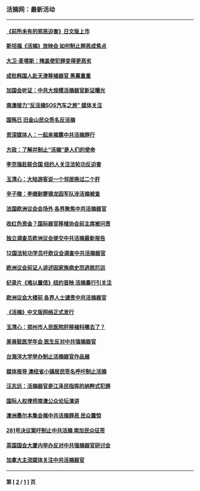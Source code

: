 ### 活摘网：最新活动
---
#### [《前所未有的邪恶迫害》日文版上市](../../pages/nf5883/n8554993.md) 
#### [斯坦福《活摘》放映会 如何制止罪恶成焦点](../../pages/nf5883/n8498674.md) 
#### [大卫‧麦塔斯：掩盖使犯罪变得更恶劣](../../pages/nf5883/n8488039.md) 
#### [成批韩国人赴天津移植器官 黑幕重重](../../pages/nf5883/n8465783.md) 
#### [加国会听证：中共大规模活摘器官新证曝光](../../pages/nf5883/n8457926.md) 
#### [南澳接力“反活摘SOS汽车之旅” 媒体关注](../../pages/nf5883/n8365686.md) 
#### [国殇日 旧金山民众签名反活摘](../../pages/nf5883/n8360400.md) 
#### [资深媒体人：一起来揭露中共活摘罪行](../../pages/nf5883/n8332738.md) 
#### [方政：了解并制止“活摘”是人们的使命](../../pages/nf5883/n8329214.md) 
#### [李克强赴联合国 纽约人关注法轮功反迫害](../../pages/nf5883/n8324315.md) 
#### [玉清心：大陆游客说一个邻居换过二个肝](../../pages/nf5883/n8291404.md) 
#### [辛子陵：李继耐廖锡龙因军队涉活摘被查](../../pages/nf5883/n8198498.md) 
#### [法国欧洲议会会场外 各界聚焦中共活摘器官](../../pages/nf5883/n8076795.md) 
#### [收红色资金？国际器官移植协会前主席被问责](../../pages/nf5883/n8072936.md) 
#### [独立调查员欧洲议会提交中共活摘最新报告](../../pages/nf5883/n8050176.md) 
#### [12国法轮功学员吁欧议会调查中共活摘器官](../../pages/nf5883/n7985854.md) 
#### [欧洲议会前证人讲述因家族病史而逃脱厄运](../../pages/nf5883/n7987605.md) 
#### [纪录片《难以置信》纽约首映 活摘暴行引关注](../../pages/nf5883/n7978252.md) 
#### [欧洲议会大楼前 各界人士谴责中共活摘器官](../../pages/nf5883/n7970971.md) 
#### [《活摘》中文版网络正式发行](../../pages/nf5883/n4607961.md) 
#### [玉清心：郑州市人民医院肝移植科哪去了？](../../pages/nf5883/n4573287.md) 
#### [美肾脏医学年会 医生反对中共强摘器官](../../pages/nf5883/n4572499.md) 
#### [台海洋大学举办制止活摘器官作品展](../../pages/nf5883/n4571345.md) 
#### [媒体报导 澳纽省小镇居民签名呼吁制止活摘](../../pages/nf5883/n4486565.md) 
#### [汪志远：活摘器官是江泽民指挥的纳粹式犯罪](../../pages/nf5883/n4481754.md) 
#### [国际人权律师南澳公众论坛演讲](../../pages/nf5883/n4473108.md) 
#### [澳洲墨尔本集会揭中共活摘罪恶 民众震惊](../../pages/nf5883/n4442363.md) 
#### [281号决议案吁制止中共活摘  南加民众征签](../../pages/nf5883/n4304920.md) 
#### [英国国会大厦内举办反对中共强摘器官研讨会](../../pages/nf5883/n4305114.md) 
#### [加拿大主流媒体关注中共活摘器官](../../pages/nf5883/n4287718.md) 

---
#### 第 [ [2](./2.md) / [1](./1.md) ] 页
